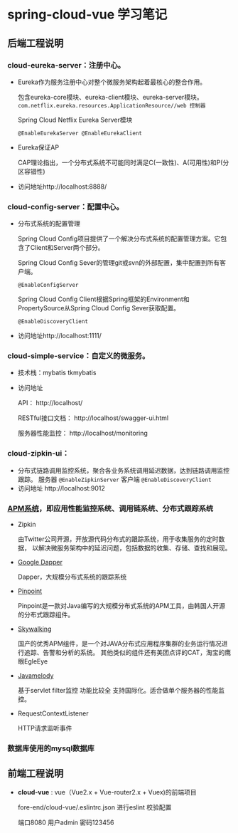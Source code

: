 # spring-cloud-vue 学习笔记
## 后端工程说明

### **cloud-eureka-server：注册中心。**
    
* Eureka作为服务注册中心对整个微服务架构起着最核心的整合作用。
    
    包含eureka-core模块、eureka-client模块、eureka-server模块。
    `com.netflix.eureka.resources.ApplicationResource//web 控制器`
    
    Spring Cloud Netflix Eureka Server模块
   
    `@EnableEurekaServer @EnableEurekaClient`
    
* Eureka保证AP

   CAP理论指出，一个分布式系统不可能同时满足C(一致性)、A(可用性)和P(分区容错性)
   
* 访问地址http://localhost:8888/
    
### **cloud-config-server：配置中心。**

* 分布式系统的配置管理

   Spring Cloud Config项目提供了一个解决分布式系统的配置管理方案。它包含了Client和Server两个部分。
   
   Spring Cloud Config Sever的管理git或svn的外部配置，集中配置到所有客户端。
    
    `@EnableConfigServer `  
   
   Spring Cloud Config Client根据Spring框架的Environment和PropertySource从Spring Cloud Config Sever获取配置。
   
   `@EnableDiscoveryClient`
    
* 访问地址http://localhost:1111/
    
### **cloud-simple-service：自定义的微服务。**
  
* 技术栈：mybatis tkmybatis
* 访问地址

    API： http://localhost/ 
     
    RESTful接口文档： http://localhost/swagger-ui.html
    
    服务器性能监控： http://localhost/monitoring  
         
    
### cloud-zipkin-ui：

* 分布式链路调用监控系统，聚合各业务系统调用延迟数据，达到链路调用监控跟踪。
    服务器
    `@EnableZipkinServer`
    客户端
    `@EnableDiscoveryClient`
* 访问地址   http://localhost:9012

### [APM系统](http://blueskykong.com/2017/11/10/apm1/)，即应用性能监控系统、调用链系统、分布式跟踪系统 

* Zipkin

    由Twitter公司开源，开放源代码分布式的跟踪系统，用于收集服务的定时数据，
    以解决微服务架构中的延迟问题，包括数据的收集、存储、查找和展现。

* [Google Dapper](http://bigbully.github.io/Dapper-translation/)

    Dapper，大规模分布式系统的跟踪系统
    
    
* [Pinpoint](http://naver.github.io/pinpoint/quickstart.html)
    
    Pinpoint是一款对Java编写的大规模分布式系统的APM工具，由韩国人开源的分布式跟踪组件。
    
* [Skywalking](https://github.com/apache/incubator-skywalking/blob/master/README_ZH.md)

    国产的优秀APM组件，是一个对JAVA分布式应用程序集群的业务运行情况进行追踪、告警和分析的系统。
    其他类似的组件还有美团点评的CAT，淘宝的鹰眼EgleEye

* [Javamelody](https://github.com/javamelody/javamelody/wiki)

    基于servlet filter监控 功能比较全 支持国际化。适合做单个服务器的性能监控。
    

* RequestContextListener
    
    HTTP请求监听事件

    
### **数据库使用的mysql数据库** 
    
## 前端工程说明 
* **cloud-vue** : vue（Vue2.x + Vue-router2.x + Vuex)的前端项目

    fore-end/cloud-vue/.eslintrc.json  进行eslint 校验配置
    
    端口8080  用户admin 密码123456
    
        
       